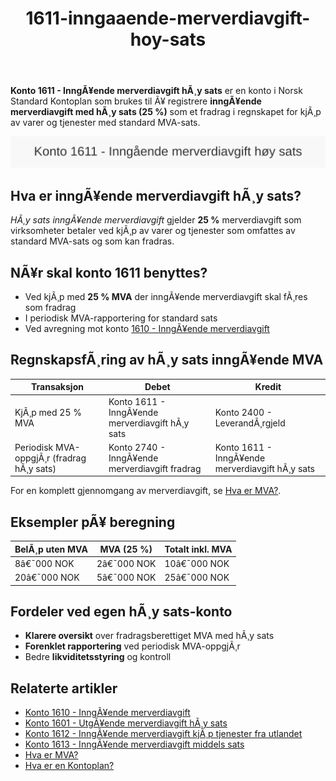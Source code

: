 ﻿---
title: "1611-inngaaende-merverdiavgift-hoy-sats"
meta_title: "1611-inngaaende-merverdiavgift-hoy-sats"
meta_description: "**Konto 1611 - InngÃ¥ende merverdiavgift hÃ¸y sats** er en konto i Norsk Standard Kontoplan som brukes til Ã¥ registrere **inngÃ¥ende merverdiavgift med hÃ¸y sa..."
slug: 1611-inngaaende-merverdiavgift-hoy-sats
type: blog
layout: pages/single
---

**Konto 1611 - InngÃ¥ende merverdiavgift hÃ¸y sats** er en konto i Norsk Standard Kontoplan som brukes til Ã¥ registrere **inngÃ¥ende merverdiavgift med hÃ¸y sats (25 %)** som et fradrag i regnskapet for kjÃ¸p av varer og tjenester med standard MVA-sats.

![Illustrasjon av konto 1611 InngÃ¥ende merverdiavgift hÃ¸y sats](1611-inngaaende-merverdiavgift-hoy-sats-image.svg)

## Hva er inngÃ¥ende merverdiavgift hÃ¸y sats?

*HÃ¸y sats inngÃ¥ende merverdiavgift* gjelder **25 %** merverdiavgift som virksomheter betaler ved kjÃ¸p av varer og tjenester som omfattes av standard MVA-sats og som kan fradras.

## NÃ¥r skal konto 1611 benyttes?

* Ved kjÃ¸p med **25 % MVA** der inngÃ¥ende merverdiavgift skal fÃ¸res som fradrag
* I periodisk MVA-rapportering for standard sats
* Ved avregning mot konto [1610 - InngÃ¥ende merverdiavgift](/blogs/kontoplan/1610-inngaaende-merverdiavgift "Konto 1610 - InngÃ¥ende merverdiavgift")

## RegnskapsfÃ¸ring av hÃ¸y sats inngÃ¥ende MVA

| Transaksjon                              | Debet                                           | Kredit                                        |
|------------------------------------------|-------------------------------------------------|-----------------------------------------------|
| KjÃ¸p med 25 % MVA                        | Konto 1611 - InngÃ¥ende merverdiavgift hÃ¸y sats   | Konto 2400 - LeverandÃ¸rgjeld                  |
| Periodisk MVA-oppgjÃ¸r (fradrag hÃ¸y sats) | Konto 2740 - InngÃ¥ende merverdiavgift fradrag   | Konto 1611 - InngÃ¥ende merverdiavgift hÃ¸y sats |

For en komplett gjennomgang av merverdiavgift, se [Hva er MVA?](/blogs/regnskap/hva-er-moms-mva "Hva er MVA? MVA-regnskapsfÃ¸ring og merverdiavgift").

## Eksempler pÃ¥ beregning

| BelÃ¸p uten MVA | MVA (25 %) | Totalt inkl. MVA |
|---------------|------------|------------------|
| 8â€¯000 NOK     | 2â€¯000 NOK  | 10â€¯000 NOK       |
| 20â€¯000 NOK    | 5â€¯000 NOK  | 25â€¯000 NOK       |

## Fordeler ved egen hÃ¸y sats-konto

* **Klarere oversikt** over fradragsberettiget MVA med hÃ¸y sats
* **Forenklet rapportering** ved periodisk MVA-oppgjÃ¸r
* Bedre **likviditetsstyring** og kontroll

## Relaterte artikler

* [Konto 1610 - InngÃ¥ende merverdiavgift](/blogs/kontoplan/1610-inngaaende-merverdiavgift "Konto 1610 - InngÃ¥ende merverdiavgift")
* [Konto 1601 - UtgÃ¥ende merverdiavgift hÃ¸y sats](/blogs/kontoplan/1601-utgaende-merverdiavgift-hoy-sats "Konto 1601 - UtgÃ¥ende merverdiavgift hÃ¸y sats")
* [Konto 1612 - InngÃ¥ende merverdiavgift kjÃ¸p tjenester fra utlandet](/blogs/kontoplan/1612-inngaaende-merverdiavgift-kjop-tjen-fra-utlandet "Konto 1612 - InngÃ¥ende merverdiavgift kjÃ¸p tjenester fra utlandet")
* [Konto 1613 - InngÃ¥ende merverdiavgift middels sats](/blogs/kontoplan/1613-inngaaende-merverdiavgift-middels-sats "Konto 1613 - InngÃ¥ende merverdiavgift middels sats")
* [Hva er MVA?](/blogs/regnskap/hva-er-moms-mva "Hva er MVA? MVA-regnskapsfÃ¸ring og merverdiavgift")
* [Hva er en Kontoplan?](/blogs/regnskap/hva-er-kontoplan "Hva er en Kontoplan? Komplett Guide til Kontoplaner i Norsk Regnskap")
